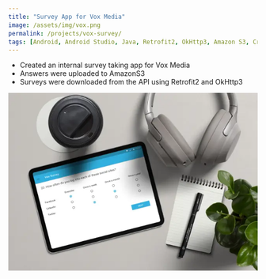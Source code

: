 ```yaml
---
title: "Survey App for Vox Media"
image: /assets/img/vox.png
permalink: /projects/vox-survey/
tags: [Android, Android Studio, Java, Retrofit2, OkHttp3, Amazon S3, Crashlytics]
---
```


- Created an internal survey taking app for Vox Media
- Answers were uploaded to AmazonS3
- Surveys were downloaded from the API using Retrofit2 and OkHttp3

<img src="/assets/img/cover-vox.webp">
